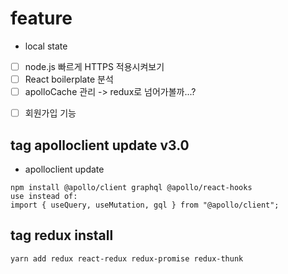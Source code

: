 # feature

- local state
- [ ] node.js 빠르게 HTTPS 적용시켜보기
- [ ] React boilerplate 분석
- [ ] apolloCache 관리 -> redux로 넘어가볼까...?

* [ ] 회원가입 기능

## tag apolloclient update v3.0

- apolloclient update

```
npm install @apollo/client graphql @apollo/react-hooks
use instead of:
import { useQuery, useMutation, gql } from "@apollo/client";
```

## tag redux install

```
yarn add redux react-redux redux-promise redux-thunk
```
